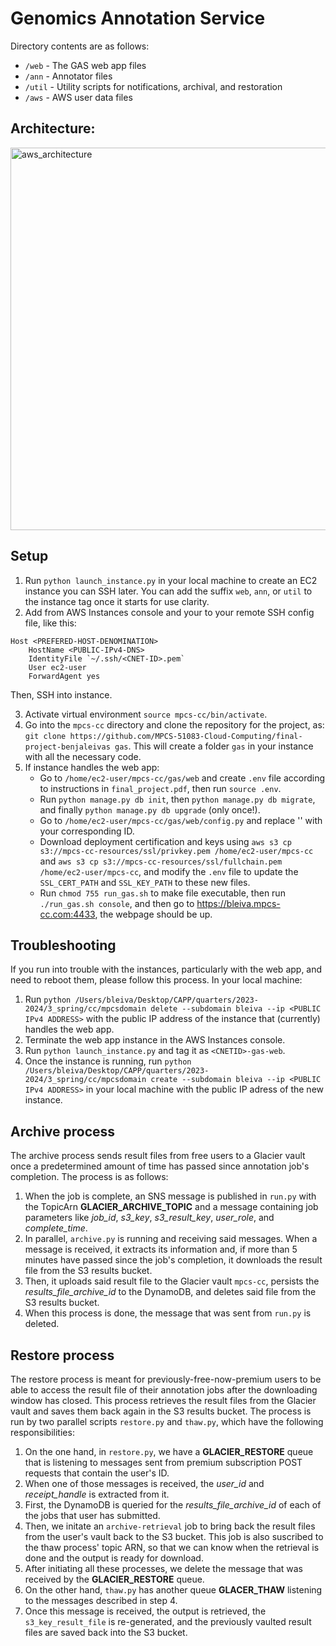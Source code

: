 # Genomics Annotation Service

Directory contents are as follows:

- `/web` - The GAS web app files
- `/ann` - Annotator files
- `/util` - Utility scripts for notifications, archival, and restoration
- `/aws` - AWS user data files

## Architecture:
<img width="612" alt="aws_architecture" src="https://github.com/MPCS-51083-Cloud-Computing/final-project-benjaleivas/assets/96876463/666d3a0d-4fe8-4e87-bfd6-0c137658ac2c">

## Setup

1. Run `python launch_instance.py` in your local machine to create an EC2 instance you can SSH later. You can add the suffix `web`, `ann`, or `util` to the instance tag once it starts for use clarity.
2. Add <PUBLIC-IPv4-DNS> from AWS Instances console and your <CNET-ID> to your remote SSH config file, like this:

```
Host <PREFERED-HOST-DENOMINATION>
    HostName <PUBLIC-IPv4-DNS>
    IdentityFile `~/.ssh/<CNET-ID>.pem`
    User ec2-user
    ForwardAgent yes
```

Then, SSH into instance.

3. Activate virtual environment `source mpcs-cc/bin/activate`.
4. Go into the `mpcs-cc` directory and clone the repository for the project, as: `git clone https://github.com/MPCS-51083-Cloud-Computing/final-project-benjaleivas gas`. This will create a folder `gas` in your instance with all the necessary code.
5. If instance handles the web app:
   - Go to `/home/ec2-user/mpcs-cc/gas/web` and create `.env` file according to instructions in `final_project.pdf`, then run `source .env`.
   - Run `python manage.py db init`, then `python manage.py db migrate`, and finally `python manage.py db upgrade` (only once!).
   - Go to `/home/ec2-user/mpcs-cc/gas/web/config.py` and replace '<CNETID>' with your corresponding ID.
   - Download deployment certification and keys using `aws s3 cp s3://mpcs-cc-resources/ssl/privkey.pem /home/ec2-user/mpcs-cc` and `aws s3 cp s3://mpcs-cc-resources/ssl/fullchain.pem /home/ec2-user/mpcs-cc`, and modify the `.env` file to update the `SSL_CERT_PATH` and `SSL_KEY_PATH` to these new files.
   - Run `chmod 755 run_gas.sh` to make file executable, then run `./run_gas.sh console`, and then go to https://bleiva.mpcs-cc.com:4433, the webpage should be up.

## Troubleshooting

If you run into trouble with the instances, particularly with the web app, and need to reboot them, please follow this process. In your local machine:

1. Run `python /Users/bleiva/Desktop/CAPP/quarters/2023-2024/3_spring/cc/mpcsdomain delete --subdomain bleiva --ip <PUBLIC IPv4 ADDRESS>` with the public IP address of the instance that (currently) handles the web app.
2. Terminate the web app instance in the AWS Instances console.
3. Run `python launch_instance.py` and tag it as `<CNETID>-gas-web`.
4. Once the instance is running, run `python /Users/bleiva/Desktop/CAPP/quarters/2023-2024/3_spring/cc/mpcsdomain create --subdomain bleiva --ip <PUBLIC IPv4 ADDRESS>` in your local machine with the public IP adress of the new instance.

## Archive process

The archive process sends result files from free users to a Glacier vault once a predetermined amount of time has passed since annotation job's completion. The process is as follows:

1. When the job is complete, an SNS message is published in `run.py` with the TopicArn **GLACIER_ARCHIVE_TOPIC** and a message containing job parameters like _job_id_, _s3_key_, _s3_result_key_, _user_role_, and _complete_time_.
2. In parallel, `archive.py` is running and receiving said messages. When a message is received, it extracts its information and, if more than 5 minutes have passed since the job's completion, it downloads the result file from the S3 results bucket.
3. Then, it uploads said result file to the Glacier vault `mpcs-cc`, persists the _results_file_archive_id_ to the DynamoDB, and deletes said file from the S3 results bucket.
4. When this process is done, the message that was sent from `run.py` is deleted.

## Restore process

The restore process is meant for previously-free-now-premium users to be able to access the result file of their annotation jobs after the downloading window has closed. This process retrieves the result files from the Glacier vault and saves them back again in the S3 results bucket. The process is run by two parallel scripts `restore.py` and `thaw.py`, which have the following responsibilities:

1. On the one hand, in `restore.py`, we have a **GLACIER_RESTORE** queue that is listening to messages sent from premium subscription POST requests that contain the user's ID.
2. When one of those messages is received, the _user_id_ and _receipt_handle_ is extracted from it.
3. First, the DynamoDB is queried for the _results_file_archive_id_ of each of the jobs that user has submitted.
4. Then, we initate an `archive-retrieval` job to bring back the result files from the user's vault back to the S3 bucket. This job is also suscribed to the thaw process' topic ARN, so that we can know when the retrieval is done and the output is ready for download.
5. After initiating all these processes, we delete the message that was received by the **GLACIER_RESTORE** queue.
6. On the other hand, `thaw.py` has another queue **GLACER_THAW** listening to the messages described in step 4.
7. Once this message is received, the output is retrieved, the `s3_key_result_file` is re-generated, and the previously vaulted result files are saved back into the S3 bucket.
